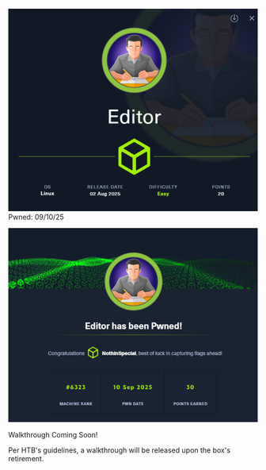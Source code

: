 
![](title.png)
Pwned: 09/10/25

![](HackTheBox/Editor/root.png)

Walkthrough Coming Soon!

Per HTB's guidelines, a walkthrough will be released upon the box's retirement.
